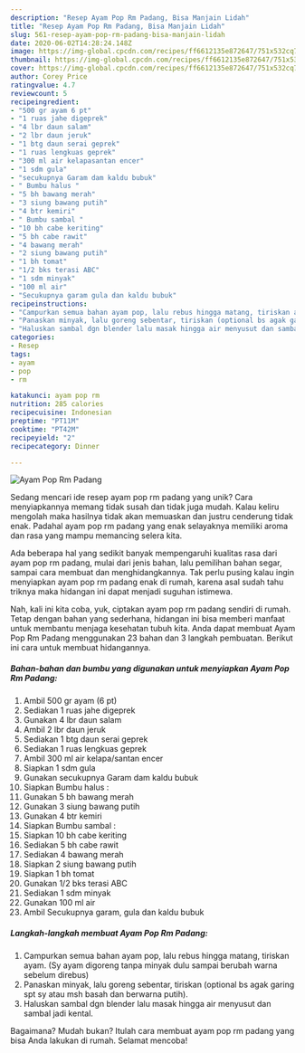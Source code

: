 ```yaml
---
description: "Resep Ayam Pop Rm Padang, Bisa Manjain Lidah"
title: "Resep Ayam Pop Rm Padang, Bisa Manjain Lidah"
slug: 561-resep-ayam-pop-rm-padang-bisa-manjain-lidah
date: 2020-06-02T14:28:24.148Z
image: https://img-global.cpcdn.com/recipes/ff6612135e872647/751x532cq70/ayam-pop-rm-padang-foto-resep-utama.jpg
thumbnail: https://img-global.cpcdn.com/recipes/ff6612135e872647/751x532cq70/ayam-pop-rm-padang-foto-resep-utama.jpg
cover: https://img-global.cpcdn.com/recipes/ff6612135e872647/751x532cq70/ayam-pop-rm-padang-foto-resep-utama.jpg
author: Corey Price
ratingvalue: 4.7
reviewcount: 5
recipeingredient:
- "500 gr ayam 6 pt"
- "1 ruas jahe digeprek"
- "4 lbr daun salam"
- "2 lbr daun jeruk"
- "1 btg daun serai geprek"
- "1 ruas lengkuas geprek"
- "300 ml air kelapasantan encer"
- "1 sdm gula"
- "secukupnya Garam dam kaldu bubuk"
- " Bumbu halus "
- "5 bh bawang merah"
- "3 siung bawang putih"
- "4 btr kemiri"
- " Bumbu sambal "
- "10 bh cabe keriting"
- "5 bh cabe rawit"
- "4 bawang merah"
- "2 siung bawang putih"
- "1 bh tomat"
- "1/2 bks terasi ABC"
- "1 sdm minyak"
- "100 ml air"
- "Secukupnya garam gula dan kaldu bubuk"
recipeinstructions:
- "Campurkan semua bahan ayam pop, lalu rebus hingga matang, tiriskan ayam. (Sy ayam digoreng tanpa minyak dulu sampai berubah warna sebelum direbus)"
- "Panaskan minyak, lalu goreng sebentar, tiriskan (optional bs agak garing spt sy atau msh basah dan berwarna putih)."
- "Haluskan sambal dgn blender lalu masak hingga air menyusut dan sambal jadi kental."
categories:
- Resep
tags:
- ayam
- pop
- rm

katakunci: ayam pop rm 
nutrition: 285 calories
recipecuisine: Indonesian
preptime: "PT11M"
cooktime: "PT42M"
recipeyield: "2"
recipecategory: Dinner

---
```



![Ayam Pop Rm Padang](https://img-global.cpcdn.com/recipes/ff6612135e872647/751x532cq70/ayam-pop-rm-padang-foto-resep-utama.jpg)

Sedang mencari ide resep ayam pop rm padang yang unik? Cara menyiapkannya memang tidak susah dan tidak juga mudah. Kalau keliru mengolah maka hasilnya tidak akan memuaskan dan justru cenderung tidak enak. Padahal ayam pop rm padang yang enak selayaknya memiliki aroma dan rasa yang mampu memancing selera kita.

Ada beberapa hal yang sedikit banyak mempengaruhi kualitas rasa dari ayam pop rm padang, mulai dari jenis bahan, lalu pemilihan bahan segar, sampai cara membuat dan menghidangkannya. Tak perlu pusing kalau ingin menyiapkan ayam pop rm padang enak di rumah, karena asal sudah tahu triknya maka hidangan ini dapat menjadi suguhan istimewa.




Nah, kali ini kita coba, yuk, ciptakan ayam pop rm padang sendiri di rumah. Tetap dengan bahan yang sederhana, hidangan ini bisa memberi manfaat untuk membantu menjaga kesehatan tubuh kita. Anda dapat membuat Ayam Pop Rm Padang menggunakan 23 bahan dan 3 langkah pembuatan. Berikut ini cara untuk membuat hidangannya.

<!--inarticleads1-->

##### Bahan-bahan dan bumbu yang digunakan untuk menyiapkan Ayam Pop Rm Padang:

1. Ambil 500 gr ayam (6 pt)
1. Sediakan 1 ruas jahe digeprek
1. Gunakan 4 lbr daun salam
1. Ambil 2 lbr daun jeruk
1. Sediakan 1 btg daun serai geprek
1. Sediakan 1 ruas lengkuas geprek
1. Ambil 300 ml air kelapa/santan encer
1. Siapkan 1 sdm gula
1. Gunakan secukupnya Garam dam kaldu bubuk
1. Siapkan  Bumbu halus :
1. Gunakan 5 bh bawang merah
1. Gunakan 3 siung bawang putih
1. Gunakan 4 btr kemiri
1. Siapkan  Bumbu sambal :
1. Siapkan 10 bh cabe keriting
1. Sediakan 5 bh cabe rawit
1. Sediakan 4 bawang merah
1. Siapkan 2 siung bawang putih
1. Siapkan 1 bh tomat
1. Gunakan 1/2 bks terasi ABC
1. Sediakan 1 sdm minyak
1. Gunakan 100 ml air
1. Ambil Secukupnya garam, gula dan kaldu bubuk




<!--inarticleads2-->

##### Langkah-langkah membuat Ayam Pop Rm Padang:

1. Campurkan semua bahan ayam pop, lalu rebus hingga matang, tiriskan ayam. (Sy ayam digoreng tanpa minyak dulu sampai berubah warna sebelum direbus)
1. Panaskan minyak, lalu goreng sebentar, tiriskan (optional bs agak garing spt sy atau msh basah dan berwarna putih).
1. Haluskan sambal dgn blender lalu masak hingga air menyusut dan sambal jadi kental.




Bagaimana? Mudah bukan? Itulah cara membuat ayam pop rm padang yang bisa Anda lakukan di rumah. Selamat mencoba!
